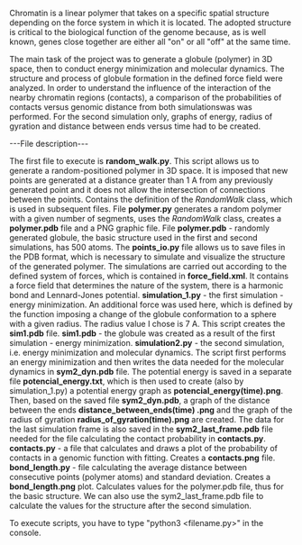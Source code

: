 Chromatin is a linear polymer that takes on a specific spatial structure depending on the force system in which it is located. The adopted structure is critical to the biological function of the genome because, as is well known, genes close together are either all "on" or all "off" at the same time.

The main task of the project was to generate a globule (polymer) in 3D space, then to conduct energy minimization and molecular dynamics. The structure and process of globule formation in the defined force field were analyzed. In order to understand the influence of the interaction of the nearby chromatin regions (contacts), a comparison of the probabilities of contacts versus genomic distance from both simulationswas was performed. For the second simulation only, graphs of energy, radius of gyration and distance between ends versus time had to be created.


---File description---

The first file to execute is **random_walk.py**. This script allows us to generate a random-positioned polymer in 3D space. It is imposed that new points are generated at a distance greater than 1 A from any previously generated point and it does not allow the intersection of connections between the points. Contains the definition of the *RandomWalk* class, which is used in subsequent files. 
File **polymer.py** generates a random polymer with a given number of segments, uses the *RandomWalk* class, creates a **polymer.pdb** file and a PNG graphic file. 
File **polymer.pdb** - randomly generated globule, the basic structure used in the first and second simulations, has 500 atoms. 
The **points_io.py** file allows us to save files in the PDB format, which is necessary to simulate and visualize the structure of the generated polymer.
The simulations are carried out according to the defined system of forces, which is contained in **force_field.xml**. It contains a force field that determines the nature of the system, there is a harmonic bond and Lennard-Jones potential.
**simulation_1.py** - the first simulation - energy minimization. An additional force was used here, which is defined by the function imposing a change of the globule conformation to a sphere with a given radius. The radius value I chose is 7 A. This script creates the **sim1.pdb** file.
**sim1.pdb** - the globule was created as a result of the first simulation - energy minimization.
**simulation2.py** - the second simulation, i.e. energy minimization and molecular dynamics. The script first performs an energy minimization and then writes the data needed for the molecular dynamics in **sym2_dyn.pdb** file. The potential energy is saved in a separate file **potencial_energy.txt**, which is then used to create (also by simulation_1.py) a potential energy graph as **potencial_energy(time).png**. Then, based on the saved file **sym2_dyn.pdb**, a graph of the distance between the ends **distance_between_ends(time) .png** and the graph of the radius of gyration  **radius_of_gyration(time).png** are created.
The data for the last simulation frame is also saved in the **sym2_last_frame.pdb** file needed for the file calculating the contact probability in **contacts.py**.
**contacts.py** - a file that calculates and draws a plot of the probability of contacts in a genomic function with fitting. Creates a **contacts.png** file.
**bond_length.py** - file calculating the average distance between consecutive points (polymer atoms) and standard deviation. Creates a **bond_length.png** plot. Calculates values for the polymer.pdb file, thus for the basic structure. We can also use the sym2_last_frame.pdb file to calculate the values for the structure after the second simulation.


To execute scripts, you have to type "python3 <filename.py>" in the console.
